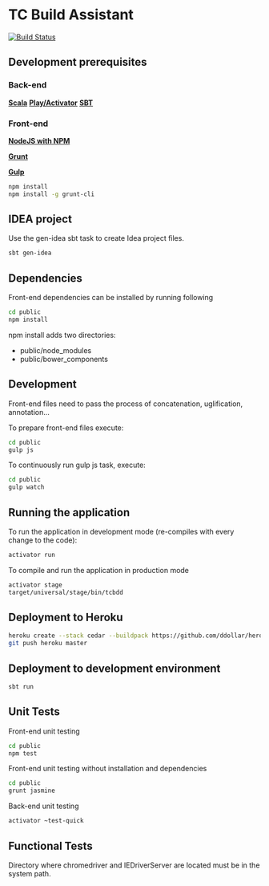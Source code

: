 TC Build Assistant
=====================================

[![Build Status](https://travis-ci.org/TechnologyConversations/TechnologyConversationsBdd.png?branch=master)](https://travis-ci.org/TechnologyConversations/TechnologyConversationsBdd)


Development prerequisites
-------------------------

### Back-end

**[Scala](http://www.scala-lang.org/download/)**
**[Play/Activator](http://www.playframework.com/download)**
**[SBT](http://www.scala-sbt.org/download.html)**

### Front-end

**[NodeJS with NPM](http://nodejs.org/)**

**[Grunt](http://gruntjs.com/)**

**[Gulp](http://gulpjs.com/)**

```bash
npm install
npm install -g grunt-cli
```


IDEA project
----------------------------

Use the gen-idea sbt task to create Idea project files.

```bash
sbt gen-idea
```


Dependencies
------------

Front-end dependencies can be installed by running following

```bash
cd public
npm install
```

npm install adds two directories:

* public/node_modules
* public/bower_components


Development
-----------

Front-end files need to pass the process of concatenation, uglification, annotation...

To prepare front-end files execute:

```bash
cd public
gulp js
```

To continuously run gulp js task, execute:

```bash
cd public
gulp watch
```


Running the application
-----------------------

To run the application in development mode (re-compiles with every change to the code):

```bash
activator run
```

To compile and run the application in production mode

```bash
activator stage
target/universal/stage/bin/tcbdd
```


Deployment to Heroku
--------------------

```bash
heroku create --stack cedar --buildpack https://github.com/ddollar/heroku-buildpack-multi.git
git push heroku master
```


Deployment to development environment
-------------------------------------

```bash
sbt run
```


Unit Tests
----------

Front-end unit testing

```bash
cd public
npm test
```

Front-end unit testing without installation and dependencies

```bash
cd public
grunt jasmine
```

Back-end unit testing

```bash
activator ~test-quick
```


Functional Tests
----------------

Directory where chromedriver and IEDriverServer are located must be in the system path.
